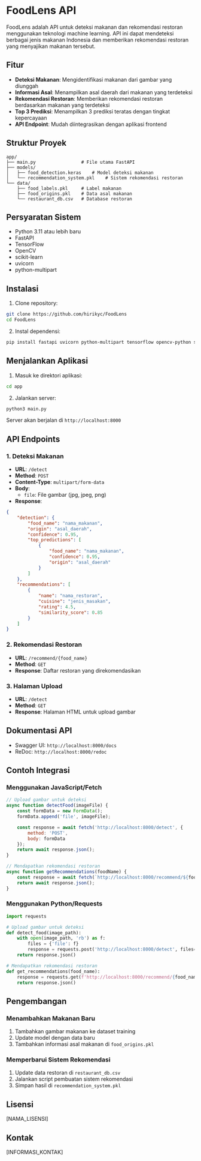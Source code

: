 # FoodLens API

FoodLens adalah API untuk deteksi makanan dan rekomendasi restoran menggunakan teknologi machine learning. API ini dapat mendeteksi berbagai jenis makanan Indonesia dan memberikan rekomendasi restoran yang menyajikan makanan tersebut.

## Fitur

- **Deteksi Makanan**: Mengidentifikasi makanan dari gambar yang diunggah
- **Informasi Asal**: Menampilkan asal daerah dari makanan yang terdeteksi
- **Rekomendasi Restoran**: Memberikan rekomendasi restoran berdasarkan makanan yang terdeteksi
- **Top 3 Prediksi**: Menampilkan 3 prediksi teratas dengan tingkat kepercayaan
- **API Endpoint**: Mudah diintegrasikan dengan aplikasi frontend

## Struktur Proyek

```
app/
├── main.py                 # File utama FastAPI
├── models/
│   ├── food_detection.keras    # Model deteksi makanan
│   └── recommendation_system.pkl    # Sistem rekomendasi restoran
└── data/
    ├── food_labels.pkl     # Label makanan
    ├── food_origins.pkl    # Data asal makanan
    └── restaurant_db.csv   # Database restoran
```

## Persyaratan Sistem

- Python 3.11 atau lebih baru
- FastAPI
- TensorFlow
- OpenCV
- scikit-learn
- uvicorn
- python-multipart

## Instalasi

1. Clone repository:
```bash
git clone https://github.com/hirikyc/FoodLens
cd FoodLens
```

2. Instal dependensi:
```bash
pip install fastapi uvicorn python-multipart tensorflow opencv-python scikit-learn
```

## Menjalankan Aplikasi

1. Masuk ke direktori aplikasi:
```bash
cd app
```

2. Jalankan server:
```bash
python3 main.py
```

Server akan berjalan di `http://localhost:8000`

## API Endpoints

### 1. Deteksi Makanan
- **URL**: `/detect`
- **Method**: `POST`
- **Content-Type**: `multipart/form-data`
- **Body**: 
  - `file`: File gambar (jpg, jpeg, png)
- **Response**:
```json
{
    "detection": {
        "food_name": "nama_makanan",
        "origin": "asal_daerah",
        "confidence": 0.95,
        "top_predictions": [
            {
                "food_name": "nama_makanan",
                "confidence": 0.95,
                "origin": "asal_daerah"
            }
        ]
    },
    "recommendations": [
        {
            "name": "nama_restoran",
            "cuisine": "jenis_masakan",
            "rating": 4.5,
            "similarity_score": 0.85
        }
    ]
}
```

### 2. Rekomendasi Restoran
- **URL**: `/recommend/{food_name}`
- **Method**: `GET`
- **Response**: Daftar restoran yang direkomendasikan

### 3. Halaman Upload
- **URL**: `/detect`
- **Method**: `GET`
- **Response**: Halaman HTML untuk upload gambar

## Dokumentasi API

- Swagger UI: `http://localhost:8000/docs`
- ReDoc: `http://localhost:8000/redoc`

## Contoh Integrasi

### Menggunakan JavaScript/Fetch
```javascript
// Upload gambar untuk deteksi
async function detectFood(imageFile) {
    const formData = new FormData();
    formData.append('file', imageFile);

    const response = await fetch('http://localhost:8000/detect', {
        method: 'POST',
        body: formData
    });
    return await response.json();
}

// Mendapatkan rekomendasi restoran
async function getRecommendations(foodName) {
    const response = await fetch(`http://localhost:8000/recommend/${foodName}`);
    return await response.json();
}
```

### Menggunakan Python/Requests
```python
import requests

# Upload gambar untuk deteksi
def detect_food(image_path):
    with open(image_path, 'rb') as f:
        files = {'file': f}
        response = requests.post('http://localhost:8000/detect', files=files)
    return response.json()

# Mendapatkan rekomendasi restoran
def get_recommendations(food_name):
    response = requests.get(f'http://localhost:8000/recommend/{food_name}')
    return response.json()
```

## Pengembangan

### Menambahkan Makanan Baru
1. Tambahkan gambar makanan ke dataset training
2. Update model dengan data baru
3. Tambahkan informasi asal makanan di `food_origins.pkl`

### Memperbarui Sistem Rekomendasi
1. Update data restoran di `restaurant_db.csv`
2. Jalankan script pembuatan sistem rekomendasi
3. Simpan hasil di `recommendation_system.pkl`

## Lisensi

[NAMA_LISENSI]

## Kontak

[INFORMASI_KONTAK] 